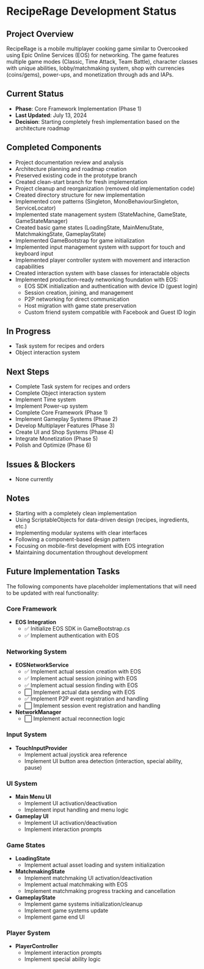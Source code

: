 # RecipeRage Development Status

## Project Overview
RecipeRage is a mobile multiplayer cooking game similar to Overcooked using Epic Online Services (EOS) for networking. The game features multiple game modes (Classic, Time Attack, Team Battle), character classes with unique abilities, lobby/matchmaking system, shop with currencies (coins/gems), power-ups, and monetization through ads and IAPs.

## Current Status
- **Phase**: Core Framework Implementation (Phase 1)
- **Last Updated**: July 13, 2024
- **Decision**: Starting completely fresh implementation based on the architecture roadmap

## Completed Components
- Project documentation review and analysis
- Architecture planning and roadmap creation
- Preserved existing code in the prototype branch
- Created clean-start branch for fresh implementation
- Project cleanup and reorganization (removed old implementation code)
- Created directory structure for new implementation
- Implemented core patterns (Singleton, MonoBehaviourSingleton, ServiceLocator)
- Implemented state management system (StateMachine, GameState, GameStateManager)
- Created basic game states (LoadingState, MainMenuState, MatchmakingState, GameplayState)
- Implemented GameBootstrap for game initialization
- Implemented input management system with support for touch and keyboard input
- Implemented player controller system with movement and interaction capabilities
- Created interaction system with base classes for interactable objects
- Implemented production-ready networking foundation with EOS:
  - EOS SDK initialization and authentication with device ID (guest login)
  - Session creation, joining, and management
  - P2P networking for direct communication
  - Host migration with game state preservation
  - Custom friend system compatible with Facebook and Guest ID login

## In Progress
- Task system for recipes and orders
- Object interaction system

## Next Steps
- Complete Task system for recipes and orders
- Complete Object interaction system
- Implement Time system
- Implement Power-up system
- Complete Core Framework (Phase 1)
- Implement Gameplay Systems (Phase 2)
- Develop Multiplayer Features (Phase 3)
- Create UI and Shop Systems (Phase 4)
- Integrate Monetization (Phase 5)
- Polish and Optimize (Phase 6)

## Issues & Blockers
- None currently

## Notes
- Starting with a completely clean implementation
- Using ScriptableObjects for data-driven design (recipes, ingredients, etc.)
- Implementing modular systems with clear interfaces
- Following a component-based design pattern
- Focusing on mobile-first development with EOS integration
- Maintaining documentation throughout development

## Future Implementation Tasks
The following components have placeholder implementations that will need to be updated with real functionality:

### Core Framework
- **EOS Integration**
  - ✅ Initialize EOS SDK in GameBootstrap.cs
  - ✅ Implement authentication with EOS

### Networking System
- **EOSNetworkService**
  - ✅ Implement actual session creation with EOS
  - ✅ Implement actual session joining with EOS
  - ✅ Implement actual session finding with EOS
  - ⬜ Implement actual data sending with EOS
  - ✅ Implement P2P event registration and handling
  - ⬜ Implement session event registration and handling
- **NetworkManager**
  - ⬜ Implement actual reconnection logic

### Input System
- **TouchInputProvider**
  - Implement actual joystick area reference
  - Implement UI button area detection (interaction, special ability, pause)

### UI System
- **Main Menu UI**
  - Implement UI activation/deactivation
  - Implement input handling and menu logic
- **Gameplay UI**
  - Implement UI activation/deactivation
  - Implement interaction prompts

### Game States
- **LoadingState**
  - Implement actual asset loading and system initialization
- **MatchmakingState**
  - Implement matchmaking UI activation/deactivation
  - Implement actual matchmaking with EOS
  - Implement matchmaking progress tracking and cancellation
- **GameplayState**
  - Implement game systems initialization/cleanup
  - Implement game systems update
  - Implement game end UI

### Player System
- **PlayerController**
  - Implement interaction prompts
  - Implement special ability logic
